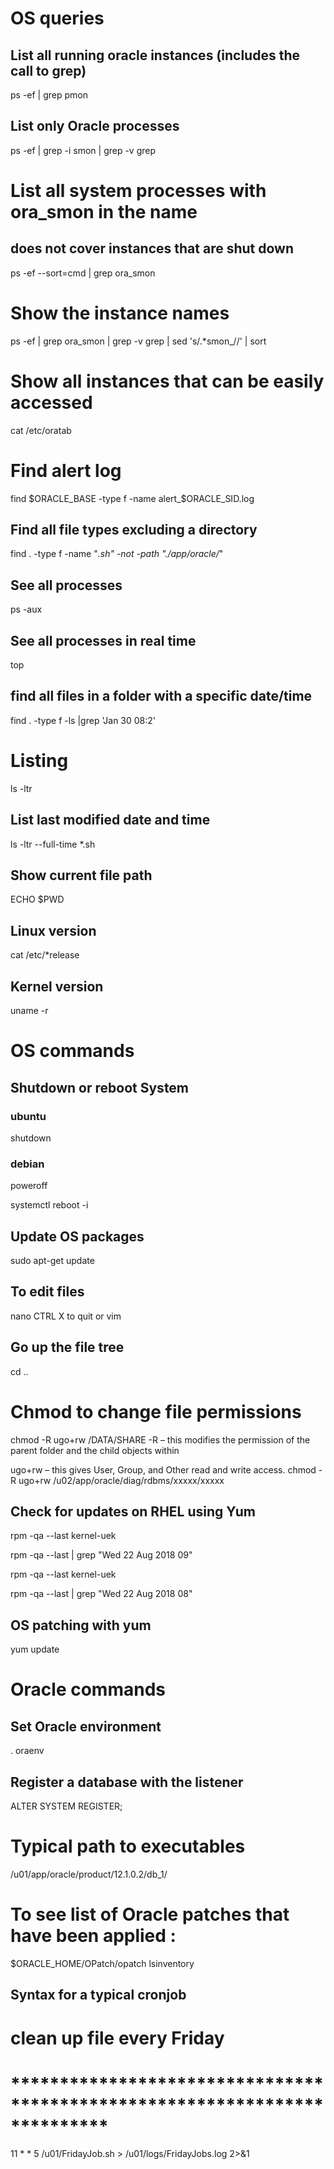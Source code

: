 # OS queries
## List all running oracle instances (includes the call to grep)
ps -ef | grep pmon 
## List only Oracle processes
ps -ef | grep -i smon | grep -v grep
# List all system processes with ora_smon in the name  
## does not cover instances that are shut down  
ps -ef --sort=cmd | grep ora_smon
# Show the instance names
ps -ef | grep ora_smon | grep -v grep | sed 's/.*smon_//' | sort
# Show all instances that can be easily accessed
cat /etc/oratab
# Find alert log
find $ORACLE_BASE -type f -name alert_$ORACLE_SID.log
## Find all file types excluding a directory
find . -type f -name "*.sh" -not -path "./app/oracle/*"

## See all processes
ps -aux
## See all processes in real time
top

## find all files in a folder with a specific date/time
find . -type f -ls |grep 'Jan 30 08:2'

# Listing
ls -ltr 
## List last modified date and time
ls -ltr --full-time *.sh

## Show current file path

ECHO $PWD

## Linux version 
cat /etc/*release

## Kernel version 
uname -r

# OS commands
## Shutdown or reboot System
### ubuntu
shutdown 
### debian
poweroff 

systemctl reboot -i

## Update OS packages

sudo apt-get update

## To edit files
nano
CTRL X to quit
or vim

## Go up the file tree
cd ..

# Chmod to change file permissions
chmod -R ugo+rw /DATA/SHARE
-R – this modifies the permission of the parent folder and the child objects within

ugo+rw – this gives User, Group, and Other read and write access.
chmod -R ugo+rw /u02/app/oracle/diag/rdbms/xxxxx/xxxxx

## Check for updates on RHEL using Yum

rpm -qa --last kernel-uek

rpm -qa --last | grep "Wed 22 Aug 2018 09"

rpm -qa --last kernel-uek

rpm -qa --last | grep "Wed 22 Aug 2018 08"

## OS patching with yum
yum update

# Oracle commands
## Set Oracle environment
. oraenv
<enter database instance name>

## Register a database with the listener

ALTER SYSTEM REGISTER; 

# Typical path to executables
/u01/app/oracle/product/12.1.0.2/db_1/

# To see list of Oracle patches that have been applied :

$ORACLE_HOME/OPatch/opatch lsinventory


## Syntax for a typical cronjob
# clean up file every Friday
# **************************************************************************
11 * * 5 /u01/FridayJob.sh > /u01/logs/FridayJobs.log 2>&1



